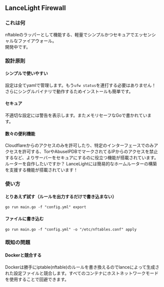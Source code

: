 ## LanceLight Firewall

### これは何
nftableのラッパーとして機能する、軽量でシンプルかつセキュアでエッセンシャルなファイアウォール。  
開発中です。


### 設計原則

#### シンプルで使いやすい
設定は全てyamlで管理します。もう`ufw status`を連打する必要はありません！  
さらにシングルバイナリで動作するためインストールも簡単です。

#### セキュア
不適切な設定には警告を表示します。またメモリセーフなGoで書かれています。

#### 数々の便利機能
Cloudflareからのアクセスのみを許可したり、特定のインターフェースでのみアクセスを許可する、TorやAbuseIPDBでマークされてるIPからのアクセスを禁止するなど、よりサーバーをセキュアにするのに役立つ機能が搭載されています。  
ルーターを自作したいですか？ LanceLightには簡易的なホームルーターの構築を支援する機能が搭載されています！  


### 使い方

#### とりあえず試す（ルールを出力するだけで書き込まない）
`go run main.go -f "config.yml" export`

#### ファイルに書き込む
`go run main.go -f "config.yml" -o "/etc/nftables.conf" apply`


### 既知の問題

#### Dockerと競合する
Dockerは勝手にiptable(nftable)のルールを書き換えるのでlanceによって生成された設定ファイルと競合します。すべてのコンテナにホストネットワークモードを使用することで回避できます。

